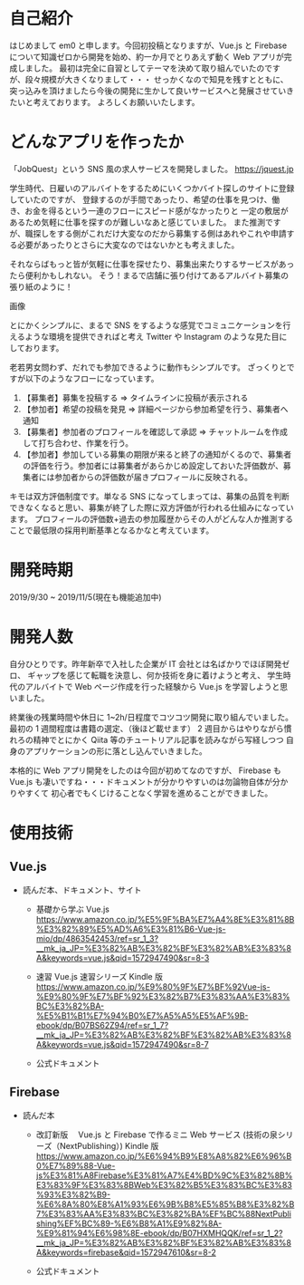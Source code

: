 # 自己紹介

はじめまして em0 と申します。今回初投稿となりますが、Vue.js と Firebase について知識ゼロから開発を始め、約一か月でとりあえず動く Web アプリが完成しました。
最初は完全に自習としてテーマを決めて取り組んでいたのですが、段々規模が大きくなりまして・・・
せっかくなので知見を残すとともに、突っ込みを頂けましたら今後の開発に生かして良いサービスへと発展させていきたいと考えております。
よろしくお願いいたします。

# どんなアプリを作ったか

「JobQuest」という SNS 風の求人サービスを開発しました。
https://jquest.jp

学生時代、日雇いのアルバイトをするためにいくつかバイト探しのサイトに登録していたのですが、
登録するのが手間であったり、希望の仕事を見つけ、働き、お金を得るという一連のフローにスピード感がなかったりと
一定の敷居があるため気軽に仕事を探すのが難しいなあと感じていました。
また推測ですが、職探しをする側がこれだけ大変なのだから募集する側はあれやこれや申請する必要があったりとさらに大変なのではないかとも考えました。

それならばもっと皆が気軽に仕事を探せたり、募集出来たりするサービスがあったら便利かもしれない。
そう！まるで店舗に張り付けてあるアルバイト募集の張り紙のように！

画像

とにかくシンプルに、まるで SNS をするような感覚でコミュニケーションを行えるような環境を提供できればと考え
Twitter や Instagram のような見た目にしております。

老若男女問わず、だれでも参加できるように動作もシンプルです。
ざっくりとですが以下のようなフローになっています。

1. 【募集者】募集を投稿する ⇒ タイムラインに投稿が表示される
2. 【参加者】希望の投稿を発見 ⇒ 詳細ページから参加希望を行う、募集者へ通知
3. 【募集者】参加者のプロフィールを確認して承認 ⇒ チャットルームを作成して打ち合わせ、作業を行う。
4. 【参加者】参加している募集の期限が来ると終了の通知がくるので、募集者の評価を行う。参加者には募集者があらかじめ設定しておいた評価数が、募集者には参加者からの評価数が届きプロフィールに反映される。

キモは双方評価制度です。単なる SNS になってしまっては、募集の品質を判断できなくなると思い、募集が終了した際に双方評価が行われる仕組みになっています。
プロフィールの評価数+過去の参加履歴からその人がどんな人か推測することで最低限の採用判断基準となるかなと考えています。

# 開発時期

2019/9/30 ~ 2019/11/5(現在も機能追加中)

# 開発人数

自分ひとりです。昨年新卒で入社した企業が IT 会社とは名ばかりでほぼ開発ゼロ、
ギャップを感じて転職を決意し、何か技術を身に着けようと考え、
学生時代のアルバイトで Web ページ作成を行った経験から Vue.js を学習しようと思いました。

終業後の残業時間や休日に 1~2h/日程度でコツコツ開発に取り組んでいました。
最初の 1 週間程度は書籍の選定、（後ほど載せます）
2 週目からはやりながら慣れろの精神でとにかく Qiita 等のチュートリアル記事を読みながら写経しつつ
自身のアプリケーションの形に落とし込んでいきました。

本格的に Web アプリ開発をしたのは今回が初めてなのですが、
Firebase も Vue.js も凄いですね・・・ドキュメントが分かりやすいのは勿論物自体が分かりやすくて
初心者でもくじけることなく学習を進めることができました。

# 使用技術

## Vue.js

- 読んだ本、ドキュメント、サイト

  - 基礎から学ぶ Vue.js
    https://www.amazon.co.jp/%E5%9F%BA%E7%A4%8E%E3%81%8B%E3%82%89%E5%AD%A6%E3%81%B6-Vue-js-mio/dp/4863542453/ref=sr_1_3?__mk_ja_JP=%E3%82%AB%E3%82%BF%E3%82%AB%E3%83%8A&keywords=vue.js&qid=1572947490&sr=8-3

  - 速習 Vue.js 速習シリーズ Kindle 版
    https://www.amazon.co.jp/%E9%80%9F%E7%BF%92Vue-js-%E9%80%9F%E7%BF%92%E3%82%B7%E3%83%AA%E3%83%BC%E3%82%BA-%E5%B1%B1%E7%94%B0%E7%A5%A5%E5%AF%9B-ebook/dp/B07BS62Z94/ref=sr_1_7?__mk_ja_JP=%E3%82%AB%E3%82%BF%E3%82%AB%E3%83%8A&keywords=vue.js&qid=1572947490&sr=8-7

  - 公式ドキュメント

## Firebase

- 読んだ本

  - 改訂新版　 Vue.js と Firebase で作るミニ Web サービス (技術の泉シリーズ（NextPublishing）) Kindle 版
    https://www.amazon.co.jp/%E6%94%B9%E8%A8%82%E6%96%B0%E7%89%88-Vue-js%E3%81%A8Firebase%E3%81%A7%E4%BD%9C%E3%82%8B%E3%83%9F%E3%83%8BWeb%E3%82%B5%E3%83%BC%E3%83%93%E3%82%B9-%E6%8A%80%E8%A1%93%E6%9B%B8%E5%85%B8%E3%82%B7%E3%83%AA%E3%83%BC%E3%82%BA%EF%BC%88NextPublishing%EF%BC%89-%E6%B8%A1%E9%82%8A-%E9%81%94%E6%98%8E-ebook/dp/B07HXMHQQK/ref=sr_1_2?__mk_ja_JP=%E3%82%AB%E3%82%BF%E3%82%AB%E3%83%8A&keywords=firebase&qid=1572947610&sr=8-2

  - 公式ドキュメント
